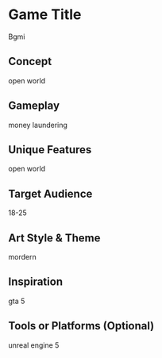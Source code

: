 # Game Title
Bgmi

## Concept
open world

## Gameplay
money laundering

## Unique Features
open world

## Target Audience
18-25

## Art Style & Theme
mordern

## Inspiration
gta 5

## Tools or Platforms (Optional)
unreal engine 5